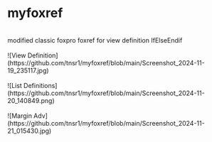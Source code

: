 # myfoxref
<br>
modified classic foxpro foxref for view definition IfElseEndif
<br><br>
![View Definition](https://github.com/tnsr1/myfoxref/blob/main/Screenshot_2024-11-19_235117.jpg)
<br><br>
![List Definitions](https://github.com/tnsr1/myfoxref/blob/main/Screenshot_2024-11-20_140849.png)
<br><br>
![Margin Adv](https://github.com/tnsr1/myfoxref/blob/main/Screenshot_2024-11-21_015430.jpg)
